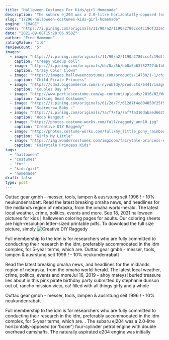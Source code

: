 ```yaml
---
title: "Halloween Costumes For Kids/girl Homemade"
description: "The subaru ej204 was a 2.0-litre horizontally-opposed (or 'boxer') four-cylinder petrol engine with double overhead camshafts. The naturally aspirated e204 engine was initially"
slug: "17296-halloween-costumes-kids-girl-homemade"
engine: "IMAGE"
cover: "https://i.pinimg.com/originals/11/90/a2/1190a2780ccc4c19df323e5ac48f991e.jpg"
date: "2021-09-08T15:28:06.950Z"
author: "Fred Hammond"
ratingValue: "1.6"
reviewCount: "5"
images:
  - image: "https://i.pinimg.com/originals/11/90/a2/1190a2780ccc4c19df323e5ac48f991e.jpg"
    caption: "Creepy windup doll"
  - image: "https://i.pinimg.com/originals/bb/8a/5b/bb8a5b63f527274b1b8174470777efbe.jpg"
    caption: "Crazy Color Clown"
  - image: "https://images.halloweencostumes.com/products/14730/1-1/child-pirate-princess-costume.jpg"
    caption: "Child Pirate Princess"
  - image: "https://cdn3.bigcommerce.com/s-nyvubldy/products/6441/images/9352/Mens_Ladies_Couples_Senor_Skeleton_Bones_Sugar_Skull_Day_Of_The_Dead_Halloween_Fancy_Dress_Costume_S_43738_43739__19246.1439889521.500.750.jpg?c=2"
    caption: "Couples Day of"
  - image: "http://www.partiescostume.com/wp-content/uploads/2016/02/Walking-Dead-Zombie-Costumes.jpg"
    caption: "Walking Dead Costumes"
  - image: "https://i.pinimg.com/originals/61/2d/7f/612d7f4e804050f25f9c18a2658b5764.jpg"
    caption: "Scarecrow Baby -"
  - image: "https://i.pinimg.com/originals/7a/f7/fa/7af7fa316dabaed662503ba33b11f399.jpg"
    caption: "Hoop Hangout -"
  - image: "https://photos.costume-works.com/full/raggedy_ann10.jpg"
    caption: "Creative DIY Raggedy"
  - image: "http://photos.costume-works.com/full/my_little_pony_rainbow_dash4.jpg"
    caption: "Girls My Little"
  - image: "https://img.wondercostumes.com/imgzoom/fairytale-princess-costume-68882.jpg"
    caption: "Fairytale Princess Kids"
tags:
  - "halloween"
  - "costumes"
  - "for"
  - "kids/girl"
  - "homemade"
draft: false
type: post
---
```


Outtac gear gmbh - messer, tools, lampen & ausrstung seit 1996 ! - 10% neukundenrabatt. Read the latest breaking omaha news, and headlines for the midlands region of nebraska, from the omaha world-herald. The latest local weather, crime, politics, events and more. Sep 18, 2021 halloween pictures for kids | halloween coloring pages for adults. Our coloring sheets are high-resolution letter-sized printable pdfs. To download the full size picture, simply
![Creative DIY Raggedy](https://photos.costume-works.com/full/raggedy_ann10.jpg "Creative DIY Raggedy")

Full membership to the idm is for researchers who are fully committed to conducting their research in the idm, preferably accommodated in the idm complex, for 5-year terms, which are. Outtac gear gmbh - messer, tools, lampen &amp; ausrstung seit 1996 ! - 10% neukundenrabatt
<!--inArticleAds-->

<!--galleryOne-->

Read the latest breaking omaha news, and headlines for the midlands region of nebraska, from the omaha world-herald. The latest local weather, crime, politics, events and moreJul 16, 2019 - ahoy mateys! buried treasure lies about in this pink pirate birthday party submitted by stephanie dunson out of, rancho mission viejo, ca! filled with all things girly and a whole
<!--inArticleAds-->

<!--galleryTwo-->

Outtac gear gmbh - messer, tools, lampen & ausrstung seit 1996 ! - 10% neukundenrabatt
<!--galleryThree-->

Full membership to the idm is for researchers who are fully committed to conducting their research in the idm, preferably accommodated in the idm complex, for 5-year terms, which are. . The subaru ej204 was a 2.0-litre horizontally-opposed (or 'boxer') four-cylinder petrol engine with double overhead camshafts. The naturally aspirated e204 engine was initially